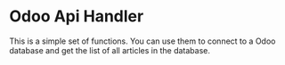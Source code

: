 # Odoo Api Handler

This is a simple set of functions. You can use them to connect to a Odoo database and get the list of all articles in the database.